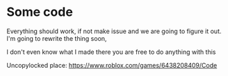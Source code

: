# Some code

Everything should work, if not make issue and we are going to figure it out.
I'm going to rewrite the thing soon,

I don't even know what I made there 
you are free to do anything with this

Uncopylocked place: https://www.roblox.com/games/6438208409/Code 

